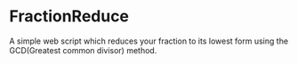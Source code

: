# FractionReduce

A simple web script which reduces your fraction to its lowest form using the GCD(Greatest common divisor) method.
